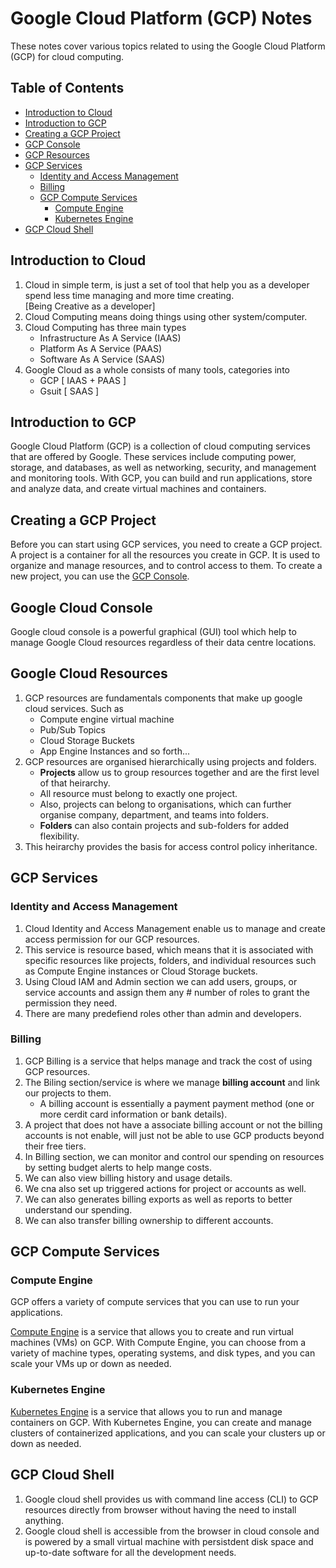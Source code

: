 # Google Cloud Platform (GCP) Notes

These notes cover various topics related to using the Google Cloud Platform (GCP) for cloud computing.

## Table of Contents

- [Introduction to Cloud](#introduction-to-cloud)
- [Introduction to GCP](#introduction-to-gcp)
- [Creating a GCP Project](#creating-a-gcp-project)
- [GCP Console](#google-cloud-console)
- [GCP Resources](#google-cloud-resources)
- [GCP Services](#gcp-services)
    - [Identity and Access Management](#identity-and-access-management)
    - [Billing](#billing)
    - [GCP Compute Services](#gcp-compute-services)
        - [Compute Engine](#compute-engine)
        - [Kubernetes Engine](#kubernetes-engine)
- [GCP Cloud Shell](#gcp-cloud-shell)

## Introduction to Cloud

1. Cloud in simple term, is just a set of tool that help you as a developer spend less time managing and more time creating.  
[Being Creative as a developer]
2. Cloud Computing means doing things using other system/computer.  
3. Cloud Computing has three main types
    - Infrastructure As A Service (IAAS)
    - Platform As A Service (PAAS)
    - Software As A Service (SAAS)
4. Google Cloud as a whole consists of many tools, categories into
    - GCP [ IAAS + PAAS ]
    - Gsuit [ SAAS ]

## Introduction to GCP

Google Cloud Platform (GCP) is a collection of cloud computing services that are offered by Google. These services include computing power, storage, and databases, as well as networking, security, and management and monitoring tools. With GCP, you can build and run applications, store and analyze data, and create virtual machines and containers.

## Creating a GCP Project

Before you can start using GCP services, you need to create a GCP project. A project is a container for all the resources you create in GCP. It is used to organize and manage resources, and to control access to them. To create a new project, you can use the [GCP Console](https://console.cloud.google.com/).

## Google Cloud Console

Google cloud console is a powerful graphical (GUI) tool which help to manage Google Cloud resources regardless of their data centre locations.

## Google Cloud Resources

1. GCP resources are fundamentals components that make up google cloud services. Such as
    - Compute engine virtual machine
    - Pub/Sub Topics
    - Cloud Storage Buckets
    - App Engine Instances and so forth...
2. GCP resources are organised hierarchically using projects and folders.
    - **Projects** allow us to group resources together and are the first level of that heirarchy.
    - All resource must belong to exactly one project.
    - Also, projects can belong to organisations, which can further organise company, department, and teams into folders.
    - **Folders** can also contain projects and sub-folders for added flexibility.
3. This heirarchy provides the basis for access control policy inheritance.

## GCP Services

### Identity and Access Management

1. Cloud Identity and Access Management enable us to manage and create access permission for our GCP resources.
2. This service is resource based, which means that it is associated with specific resources like projects, folders, and individual resources such as Compute Engine instances or Cloud Storage buckets.
3. Using Cloud IAM and Admin section we can add users, groups, or service accounts and assign them any # number of roles to grant the permission they need.
4. There are many predefiend roles other than admin and developers.

### Billing

1. GCP Billing is a service that helps manage and track the cost of using GCP resources.
2. The Biling section/service is where we manage **billing account** and link our projects to them.
    - A billing account is essentially a payment payment method (one or more cerdit card information or bank details).
3. A project that does not have a associate billing account or not the billing accounts is not enable, will just not be able to use GCP products beyond their free tiers.
4. In Billing section, we can monitor and control our spending on resources by setting budget alerts to help mange costs.
5. We can also view billing history and usage details.
6. We cna also set up triggered actions for project or accounts as well.
7. We can also generates billing exports as well as reports to better understand our spending.
8. We can also transfer billing ownership to different accounts.

## GCP Compute Services

### Compute Engine

GCP offers a variety of compute services that you can use to run your applications.

[Compute Engine](https://cloud.google.com/compute/) is a service that allows you to create and run virtual machines (VMs) on GCP. With Compute Engine, you can choose from a variety of machine types, operating systems, and disk types, and you can scale your VMs up or down as needed.

### Kubernetes Engine

[Kubernetes Engine](https://cloud.google.com/kubernetes-engine/) is a service that allows you to run and manage containers on GCP. With Kubernetes Engine, you can create and manage clusters of containerized applications, and you can scale your clusters up or down as needed.

## GCP Cloud Shell

1. Google cloud shell provides us with command line access (CLI) to GCP resources directly from browser without having the need to install anything.
2. Google cloud shell is accessible from the browser in cloud console and is powered by a small virtual machine with persistdent disk space and up-to-date software for all the development needs.
